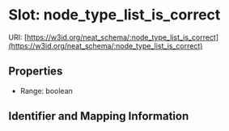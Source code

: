# Slot: node_type_list_is_correct

URI: [https://w3id.org/neat_schema/:node_type_list_is_correct](https://w3id.org/neat_schema/:node_type_list_is_correct)



<!-- no inheritance hierarchy -->


## Properties

 * Range: boolean



## Identifier and Mapping Information





